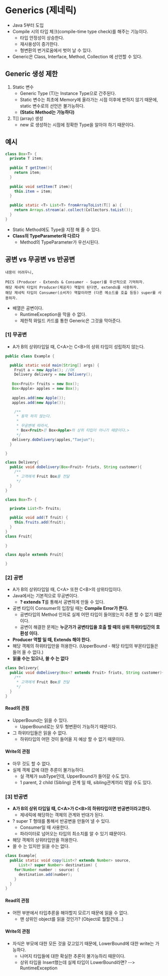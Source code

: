 # Generics (제네릭)
- Java 5부터 도입
- Compile 시의 타입 체크(compile-time type check)를 해주는 기능이다.
  - 타입 안정성이 상승한다.
  - 재사용성이 증가한다.
  - 형변환의 번거로움에서 벗어 날 수 있다.
- Generic은 Class, Interface, Method, Collection 에 선언할 수 있다.

## Generic 생성 제한
1. Static 변수
    - Generic Type (T)는 Instance Type으로 간주된다.
    - Static 변수는 최초에 Memory에 올라가는 시점 이후에 변하지 않기 때문에, static 변수로의 선언은 불가능하다.
    - **(Static Method는 가능하다)**
2. T[] (array) 생성
    - new 로 생성하는 시점에 정확한 Type을 알아야 하기 때문이다.

## 예시
```java
class Box<T> {
  private T item;
  
  public T getItem(){
    return item;
  }
  
  public void setItem(T item){
    this.item = item;
  }
  
  public static <T> List<T> fromArrayToList(T[] a) {
    return Arrays.stream(a).collect(Collectors.toList());
  }
}
```
- Static Method에도 Type을 지정 해 줄 수 있다.
- **Class의 TypeParameter와 다르다**
  - Method의 TypeParameter가 우선시된다.


## 공변 vs 무공변 vs 반공변
```text
내용이 어려우니,

PECS (Producer - Extends & Consumer - Super)를 우선적으로 기억하자.
해당 제네릭 타입이 Producer(제공자) 역할이 된다면, extends를 사용하자.
해당 제네릭 타입이 Consumer(소비자) 역할이라면 (다른 메소드를 호출 등등) super를 사용하자.
```
- 배열은 공변이다.
  - RuntimeException을 막을 수 없다.
  - 제한적 와일드 카드를 통한 Generic은 그것을 막아준다.

### [1] 무공변
- A가 B의 상위타입일 때, C\<A>는 C\<B>의 상위 타입이 성립하지 않는다.
```java
public class Example {

  public static void main(String[] args) {
    Fruit a = new Apple(); //OK
    Delivery delivery = new Delivery();
    
   Box<Fruit> fruits = new Box();
   Box<Apple> apples = new Box();
   
   apples.add(new Apple());
   apples.add(new Apple());

    /**
     * 동작 하지 않는다.
     * 
     * 무공변에 따라서,
     * Box<Fruit>은 Box<Apple>의 상위 타입이 아니기 때문이다.>
     */
   delivery.doDelivery(apples,"Taejun");
  }

}

class Delivery{
  public void doDelivery(Box<Fruit> friuts, String customer){
    /**
     * 고객에게 Fruit Box를 전달
     */
  }
}

class Box<T> {

  private List<T> fruits;

  public void add(T fruit) {
    this.fruits.add(fruit);
  }
}
class Fruit{
  
}

class Apple extends Fruit{

}
```

### [2] 공변
- A가 B의 상위타입일 때, C\<A> 또한 C\<B>의 상위타입이다.
- Java에서는 기본적으로 무공변이다.
    - **? extends T**를 통해서 공변하게 만들 수 있다.
- 공변 타입이 Consumer의 입장일 때는 **Compile Error가 뜬다.**
  - 공변타입의 Method 인자로 실제 어떤 타입이 들어왔는지 추론 할 수 없기 떄문이다. 
  - 공변이 해결한 문제는 **누군가가 공변타입을 호출 할 때의 상위 하위타입간의 호환성 이다.**
- **Producer 역할 일 때, Extends 해야 한다.**
- 해당 객체의 하위타입만을 허용한다. (UpperBound - 해당 타입의 부몬타입들은 들어 올 수 없다.)
- **읽을 수는 있으나, 쓸 수 는 없다**
```java
class Delivery{
  public void doDelivery(Box<? extends Fruit> friuts, String customer){
    /**
     * 고객에게 Fruit Box를 전달
     */
  }
}
```
#### Read의 관점
- UpperBound는 읽을 수 있다.
  - UpperBound로는 모두 형변환이 가능하기 때문이다.
- 그 하위타입들은 읽을 수 없다.
  - 하위타입의 어떤 것이 들어올 지 예상 할 수 없기 때문이다.

#### Write의 관점
- 아무 것도 할 수 없다.
- 실제 객체 값에 대한 추론이 불가능하다.
  - 실 객체가 subType인데, UpperBound가 들어갈 수도 있다.
  - 1 parent, 2 child (Sibling) 관계 일 때, sibling관계끼리 엮일 수도 있다.



### [3] 반공변
- **A가 B의 상위 타입일 때, C\<A>가 C\<B>의 하위타입이면 반공변이라고한다.**
  - 제네릭에 해당하는 객체의 관계와 반대가 된다.
- ? super T 형태를 통해서 반공변을 만들어 낼 수 있다.
  - Consumer일 때 사용한다.
  - 파라미터로 넘어오는 타입의 최소치를 알 수 있기 떄문이다.
- 해당 객체의 상위타입만을 허용한다.
- 쓸 수 는 있지만 읽을 수는 없다.
```java
class Example{
  public static void copy(List<? extends Number> source,
      List<? super Number> destination) {
    for(Number number : source) {
      destination.add(number);
    }
  }
}
```

#### Read의 관점
- 어떤 부분에서 타입추론을 해야할지 모르기 때문에 읽을 수 없다.
  - 맨 상위인 object를 읽을 것인가? (Object로 뭘할건데...)

#### Write의 관점
- 자식은 부모에 대한 모든 것을 갖고있기 때문에, LowerBound에 대한 write는 가능하다.
  - 나머지 타입들에 대한 확실한 추론이 불가능하리 때문이다.
  - 상위 타입을 Insert했는데 실제 타입이 LowerBound라면? --> RuntimeException
